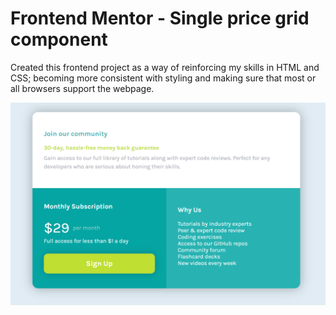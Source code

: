 # Frontend Mentor - Single price grid component

Created this frontend project as a way of reinforcing my skills in HTML and CSS; becoming more consistent with styling and making sure that most or all browsers support the webpage.

![finished](./frontend-1/design/frontend-1.png)
